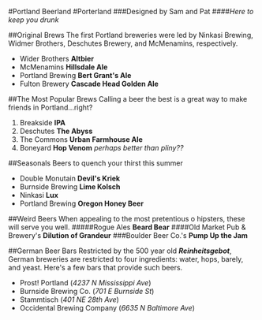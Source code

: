 #Portland Beerland
#Porterland
###Designed by Sam and Pat
####_Here to keep you drunk_

##Original Brews
The first Portland breweries were led by Ninkasi Brewing, Widmer Brothers, Deschutes Brewery, and McMenamins, respectively.
* Wider Brothers **Altbier**
* McMenamins **Hillsdale Ale**
* Portland Brewing **Bert Grant's Ale**
* Fulton Brewery **Cascade Head Golden Ale**

##The Most Popular Brews
Calling a beer the best is a great way to make friends in Portland...right?

1. Breakside **IPA**
2. Deschutes **The Abyss**
3. The Commons **Urban Farmhouse Ale**
4. Boneyard **Hop Venom** _perhaps better than pliny??_

##Seasonals
Beers to quench your thirst this summer
* Double Monutain **Devil's Kriek**
* Burnside Brewing **Lime Kolsch**
* Ninkasi **Lux**
* Portland Brewing **Oregon Honey Beer**

##Weird Beers
When appealing to the most pretentious o hipsters, these will serve you well.
#####Rogue Ales **Beard Bear**
####Old Market Pub & Brewery's **Dilution of Grandeur**
###Boulder Beer Co.'s **Pump Up the Jam**

##German Beer Bars
Restricted by the 500 year old **_Reinheitsgebot_**, German breweries are restricted to four ingredients: water, hops, barely, and yeast. Here's a few bars that provide such beers.
* Prost! Portland (_4237 N Mississippi Ave_)
* Burnside Brewing Co. (_701 E Burnside St_)
* Stammtisch (_401 NE 28th Ave_)
* Occidental Brewing Company (_6635 N Baltimore Ave_)

